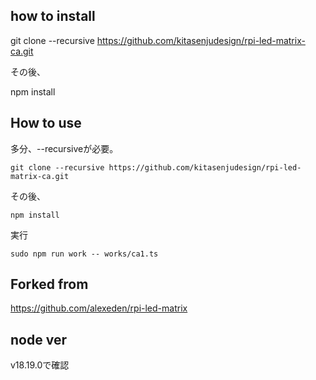 ## how to install

git clone --recursive https://github.com/kitasenjudesign/rpi-led-matrix-ca.git

その後、

npm install

## How to use

多分、--recursiveが必要。

```
git clone --recursive https://github.com/kitasenjudesign/rpi-led-matrix-ca.git
```


その後、

```
npm install
```


実行

```
sudo npm run work -- works/ca1.ts
```



## Forked from

https://github.com/alexeden/rpi-led-matrix

## node ver

v18.19.0で確認